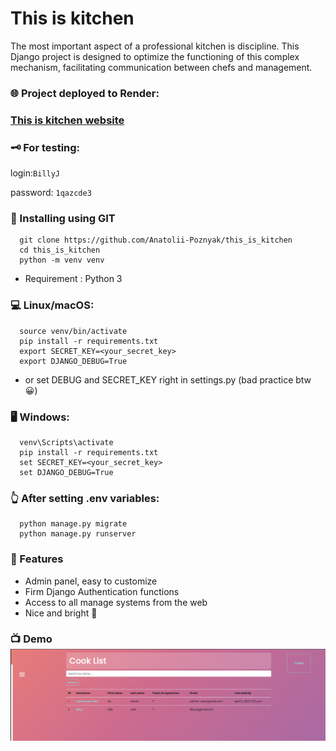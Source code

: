 # This is kitchen

The most important aspect of a professional kitchen is discipline. 
This Django project is designed to optimize the functioning 
of this complex mechanism, facilitating communication between chefs and management.

### 🌐 Project deployed  to Render: 
### [This is kitchen website](https://this-is-kitchen.onrender.com)

### 🗝 For testing:
login:`BillyJ`

password: `1qazcde3`

### 💾 Installing using GIT
```shell
  git clone https://github.com/Anatolii-Poznyak/this_is_kitchen
  cd this_is_kitchen
  python -m venv venv
```
- Requirement : Python 3

### 💻 Linux/macOS:
```shell
  source venv/bin/activate
  pip install -r requirements.txt
  export SECRET_KEY=<your_secret_key>
  export DJANGO_DEBUG=True
```
- or set DEBUG and SECRET_KEY right in settings.py (bad practice btw 😀️️) 
### 🖥 Windows:
```shell
  venv\Scripts\activate
  pip install -r requirements.txt
  set SECRET_KEY=<your_secret_key>
  set DJANGO_DEBUG=True
```

### 👆 After setting .env variables:
```shell
  python manage.py migrate
  python manage.py runserver
```

### 🧾 Features

* Admin panel, easy to customize
* Firm Django Authentication functions
* Access to all manage systems from the web
* Nice and bright 🥳

### 📺 Demo ![demo.png](demo.png)
